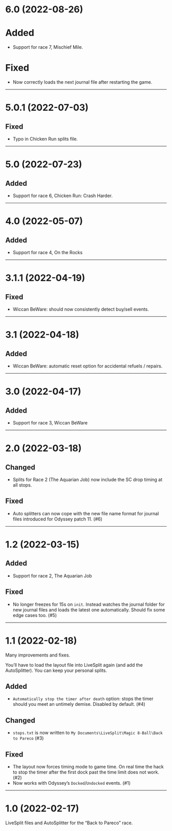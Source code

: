 # 6.0 (2022-08-26)

# Added

* Support for race 7, Mischief Mile.

# Fixed

* Now correctly loads the next journal file after restarting the game.

-----

# 5.0.1 (2022-07-03)

## Fixed

* Typo in Chicken Run splits file.

-----

# 5.0 (2022-07-23)

## Added

* Support for race 6, Chicken Run: Crash Harder.

-----

# 4.0 (2022-05-07)

## Added

* Support for race 4, On the Rocks

-----

# 3.1.1 (2022-04-19)

## Fixed

* Wiccan BeWare: should now consistently detect buy/sell events.

-----

# 3.1 (2022-04-18)

## Added

* Wiccan BeWare: automatic reset option for accidental refuels / repairs.

-----

# 3.0 (2022-04-17)

## Added

* Support for race 3, Wiccan BeWare

-----

# 2.0 (2022-03-18)

## Changed

* Splits for Race 2 (The Aquarian Job) now include the SC drop timing at all stops.

## Fixed

* Auto splitters can now cope with the new file name format for journal files introduced for Odyssey patch 11. (#6)

-----

# 1.2 (2022-03-15)

## Added

* Support for race 2, The Aquarian Job

## Fixed

* No longer freezes for 15s on `init`. Instead watches the journal folder for new journal files and loads the latest one automatically. Should fix some edge cases too. (#5)

-----

# 1.1 (2022-02-18)

Many improvements and fixes.

You’ll have to load the layout file into LiveSplit again (and add the
AutoSplitter). You can keep your personal splits.

## Added

* `Automatically stop the timer after death` option: stops the timer should you meet an untimely demise. Disabled by default. (#4)

## Changed

* `stops.txt` is now written to
  `My Documents\LiveSplit\Magic 8-Ball\Back to Pareco` (#3)

## Fixed

* The layout now forces timing mode to game time. On real time the hack to stop the timer after the first dock past the time limit does not work. (#2)
* Now works with Odyssey’s `Docked`/`Undocked` events. (#1)

-----

# 1.0 (2022-02-17)

LiveSplit files and AutoSplitter for the “Back to Pareco” race.
